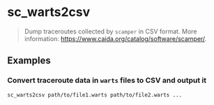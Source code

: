 # sc_warts2csv

> Dump traceroutes collected by `scamper` in CSV format. More information: <https://www.caida.org/catalog/software/scamper/>.

## Examples

### Convert traceroute data in `warts` files to CSV and output it

```bash
sc_warts2csv path/to/file1.warts path/to/file2.warts ...
```
